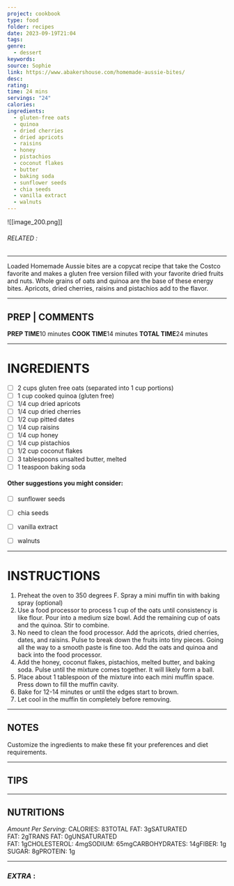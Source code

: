 ```yaml
---
project: cookbook
type: food
folder: recipes
date: 2023-09-19T21:04
tags: 
genre:
  - dessert
keywords: 
source: Sophie
link: https://www.abakershouse.com/homemade-aussie-bites/
desc: 
rating: 
time: 24 mins
servings: "24"
calories: 
ingredients:
  - gluten-free oats
  - quinoa
  - dried cherries
  - dried apricots
  - raisins
  - honey
  - pistachios
  - coconut flakes
  - butter
  - baking soda
  - sunflower seeds
  - chia seeds
  - vanilla extract
  - walnuts
---
```


![[image_200.png]]
###### *RELATED* : 
---
Loaded Homemade Aussie bites are a copycat recipe that take the Costco favorite and makes a gluten free version filled with your favorite dried fruits and nuts. Whole grains of oats and quinoa are the base of these energy bites. Apricots, dried cherries, raisins and pistachios add to the flavor.

---
## PREP | COMMENTS

**PREP TIME**10 minutes
**COOK TIME**14 minutes
**TOTAL TIME**24 minutes

---
# INGREDIENTS

- [ ] 2 cups gluten free oats (separated into 1 cup portions)
- [ ] 1 cup cooked quinoa (gluten free)
- [ ] 1/4 cup dried apricots
- [ ] 1/4 cup dried cherries
- [ ] 1/2 cup pitted dates
- [ ] 1/4 cup raisins
- [ ] 1/4 cup honey
- [ ] 1/4 cup pistachios
- [ ] 1/2 cup coconut flakes
- [ ] 3 tablespoons unsalted butter, melted
- [ ] 1 teaspoon baking soda

#### Other suggestions you might consider:

 - [ ] sunflower seeds
 - [ ] chia seeds
 - [ ] vanilla extract
 - [ ] walnuts


---
# INSTRUCTIONS

1. Preheat the oven to 350 degrees F. Spray a mini muffin tin with baking spray (optional)
2. Use a food processor to process 1 cup of the oats until consistency is like flour. Pour into a medium size bowl. Add the remaining cup of oats and the quinoa. Stir to combine.
3. No need to clean the food processor. Add the apricots, dried cherries, dates, and raisins. Pulse to break down the fruits into tiny pieces. Going all the way to a smooth paste is fine too. Add the oats and quinoa and back into the food processor.
4. Add the honey, coconut flakes, pistachios, melted butter, and baking soda. Pulse until the mixture comes together. It will likely form a ball.
5. Place about 1 tablespoon of the mixture into each mini muffin space. Press down to fill the muffin cavity.
6. Bake for 12-14 minutes or until the edges start to brown.
7. Let cool in the muffin tin completely before removing.

---
## NOTES

Customize the ingredients to make these fit your preferences and diet requirements.

---
## TIPS



---
## NUTRITIONS

_Amount Per Serving:_ CALORIES: 83TOTAL FAT: 3gSATURATED FAT: 2gTRANS FAT: 0gUNSATURATED FAT: 1gCHOLESTEROL: 4mgSODIUM: 65mgCARBOHYDRATES: 14gFIBER: 1gSUGAR: 8gPROTEIN: 1g

---
### *EXTRA* :




